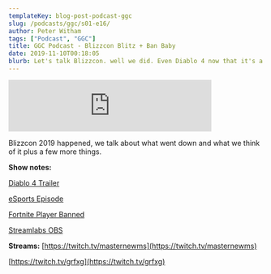 ```yaml
---
templateKey: blog-post-podcast-ggc
slug: /podcasts/ggc/s01-e16/
author: Peter Witham
tags: ["Podcast", "GGC"]
title: GGC Podcast - Blizzcon Blitz + Ban Baby
date: 2019-11-10T00:18:05
blurb: Let's talk Blizzcon. well we did. Even Diablo 4 now that it's a thing, this and more in episode 16.
---
```


<iframe src="https://anchor.fm/gamecode/embed/episodes/Blizzcon-Blitz--Ban-Baby-e8tm6o" height="102" width="400" frameborder="0" scrolling="no"></iframe>

Blizzcon 2019 happened, we talk about what went down and what we think of it plus a few more things.

**Show notes:**

[Diablo 4 Trailer](https://youtu.be/9bRWIdOMfro)

[eSports Episode](https://anchor.fm/gamecode/episodes/Destiny-2-Completion-Update-and-Professional-eSports---good-or-bad-e7sgeq
)

[Fortnite Player Banned](https://www.cnn.com/2019/11/06/entertainment/faze-jarvis-fortnite-ban-trnd/index.html)

[Streamlabs OBS](https://streamlabs.com)

**Streams:**
 [https://twitch.tv/masternewms](https://twitch.tv/masternewms) 
 
 [https://twitch.tv/grfxg](https://twitch.tv/grfxg) 
